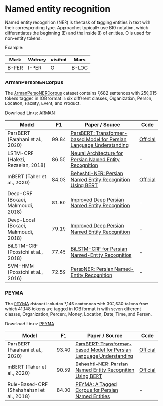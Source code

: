 # Named entity recognition

Named entity recognition (NER) is the task of tagging entities in text with their corresponding type.
Approaches typically use BIO notation, which differentiates the beginning (B) and the inside (I) of entities.
O is used for non-entity tokens.

Example:

| Mark | Watney | visited | Mars |
| --- | ---| --- | --- |
| B-PER | I-PER | O | B-LOC |

### ArmanPersoNERCorpus

The [ArmanPersoNERCorpus](https://www.aclweb.org/anthology/C16-1319/) dataset contains 7,682 sentences with 250,015 tokens tagged in IOB format in six different classes, Organization, Person, Location, Facility, Event, and Product.

Download Links: [ARMAN](https://github.com/HaniehP/PersianNER/blob/master/ArmanPersoNERCorpus.zip) 

| Model           | F1  |  Paper / Source | Code |
| ------------- | :-----:| --- | --- |
| ParsBERT (Farahani et al., 2020) | 99.84  | [ParsBERT: Transformer-based Model for Persian Language Understanding](https://arxiv.org/abs/2005.12515) | [Official](https://github.com/hooshvare/parsbert) |
| LSTM-CRF (Hafezi, Rezaeian, 2018) | 86.55 | [Neural Architecture for Persian Named Entity Recognition](https://ieeexplore.ieee.org/abstract/document/8700549) | - |
| mBERT (Taher et al., 2020) | 84.03  | [Beheshti-NER: Persian Named Entity Recognition Using BERT](https://arxiv.org/abs/2003.08875) | [Official](https://github.com/sEhsanTaher/Beheshti-NER) |
| Deep-CRF (Bokaei, Mahmoudi, 2018) | 81.50 | [Improved Deep Persian Named Entity Recognition](https://ieeexplore.ieee.org/abstract/document/8661067) | - |
| Deep-Local (Bokaei, Mahmoudi, 2018) | 79.19 | [Improved Deep Persian Named Entity Recognition](https://ieeexplore.ieee.org/abstract/document/8661067) | - |
| BiLSTM-CRF (Poostchi et al., 2018) | 77.45 | [BiLSTM-CRF for Persian Named-Entity Recognition](https://www.aclweb.org/anthology/L18-1701/) | - |
| SVM-HMM (Poostchi et al., 2016) | 72.59 | [PersoNER: Persian Named-Entity Recognition](https://www.aclweb.org/anthology/C16-1319/) | - |

### PEYMA

The [PEYMA](https://arxiv.org/abs/1801.09936) dataset includes 7,145 sentences with 302,530 tokens from which 41,148 tokens are tagged in IOB format in with seven different classes, Organization, Percent, Money, Location, Date, Time, and Person.

Download Links: [PEYMA](http://en.itrc.ac.ir/sites/default/files/pictures/NER.rar) 

| Model           | F1  |  Paper / Source | Code |
| ------------- | :-----:| --- | --- |
| ParsBERT (Farahani et al., 2020) | 93.40  | [ParsBERT: Transformer-based Model for Persian Language Understanding](https://arxiv.org/abs/2005.12515) | [Official](https://github.com/hooshvare/parsbert) |
| mBERT (Taher et al., 2020) | 90.59  | [Beheshti-NER: Persian Named Entity Recognition Using BERT](https://arxiv.org/abs/2003.08875) | [Official](https://github.com/sEhsanTaher/Beheshti-NER) |
| Rule-Based-CRF (Shahshahani et al., 2018) | 84.00 | [PEYMA: A Tagged Corpus for Persian Named Entities](https://arxiv.org/abs/1801.09936) | - |
